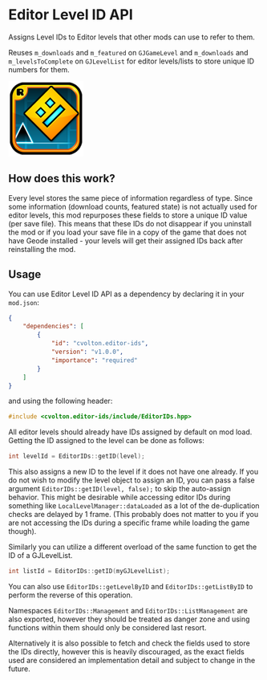 # Editor Level ID API
Assigns Level IDs to Editor levels that other mods can use to refer to them.

Reuses `m_downloads` and `m_featured` on `GJGameLevel` and `m_downloads` and `m_levelsToComplete` on `GJLevelList` for editor levels/lists to store unique ID numbers for them.

<img src="logo.png" width="150" alt="the mod's logo" />

## How does this work?

Every level stores the same piece of information regardless of type. Since some information (download counts, featured state) is not actually used for editor levels, this mod repurposes these fields to store a unique ID value (per save file). This means that these IDs do not disappear if you uninstall the mod or if you load your save file in a copy of the game that does not have Geode installed - your levels will get their assigned IDs back after reinstalling the mod.

## Usage
You can use Editor Level ID API as a dependency by declaring it in your `mod.json`:

```json
{
    "dependencies": [
        {
            "id": "cvolton.editor-ids",
            "version": "v1.0.0",
            "importance": "required"
        }
    ]
}
```
and using the following header:
```cpp
#include <cvolton.editor-ids/include/EditorIDs.hpp>
```

All editor levels should already have IDs assigned by default on mod load. Getting the ID assigned to the level can be done as follows:
```cpp
int levelId = EditorIDs::getID(level);
```
This also assigns a new ID to the level if it does not have one already. If you do not wish to modify the level object to assign an ID, you can pass a false argument `EditorIDs::getID(level, false);` to skip the auto-assign behavior. This might be desirable while accessing editor IDs during something like `LocalLevelManager::dataLoaded` as a lot of the de-duplication checks are delayed by 1 frame. (This probably does not matter to you if you are not accessing the IDs during a specific frame while loading the game though).

Similarly you can utilize a different overload of the same function to get the ID of a GJLevelList.
```cpp
int listId = EditorIDs::getID(myGJLevelList);
```

You can also use `EditorIDs::getLevelByID` and `EditorIDs::getListByID` to perform the reverse of this operation.

Namespaces `EditorIDs::Management` and `EditorIDs::ListManagement` are also exported, however they should be treated as danger zone and using functions within them should only be considered last resort.

Alternatively it is also possible to fetch and check the fields used to store the IDs directly, however this is heavily discouraged, as the exact fields used are considered an implementation detail and subject to change in the future.